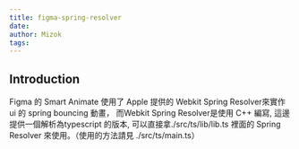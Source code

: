 ```yaml
---
title: figma-spring-resolver
date: 
author: Mizok
tags: 
---
```


## Introduction

Figma 的 Smart Animate 使用了 Apple 提供的 Webkit Spring Resolver來實作ui 的 spring bouncing 動畫，  而Webkit Spring Resolver是使用 C++ 編寫, 這邊提供一個解析為typescript 的版本, 可以直接拿./src/ts/lib/lib.ts 裡面的 Spring Resolver 來使用。（使用的方法請見 ./src/ts/main.ts）
